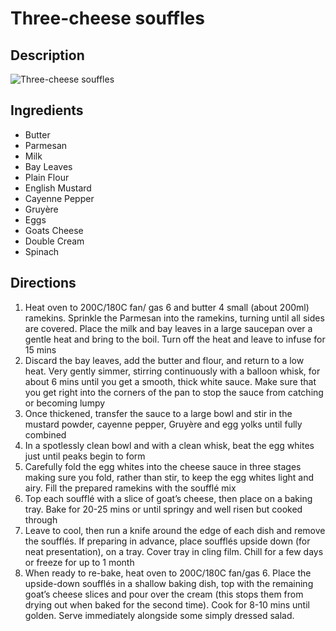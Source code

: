 # Three-cheese souffles

## Description
![Three-cheese souffles](https://www.themealdb.com/images/media/meals/sxwquu1511793428.jpg "Three-cheese souffles")

## Ingredients
- Butter
- Parmesan
- Milk
- Bay Leaves
- Plain Flour
- English Mustard
- Cayenne Pepper
- Gruyère
- Eggs
- Goats Cheese
- Double Cream
- Spinach

## Directions
1. Heat oven to 200C/180C fan/ gas 6 and butter 4 small (about 200ml) ramekins. Sprinkle the Parmesan into the ramekins, turning until all sides are covered. Place the milk and bay leaves in a large saucepan over a gentle heat and bring to the boil. Turn off the heat and leave to infuse for 15 mins
2. Discard the bay leaves, add the butter and flour, and return to a low heat. Very gently simmer, stirring continuously with a balloon whisk, for about 6 mins until you get a smooth, thick white sauce. Make sure that you get right into the corners of the pan to stop the sauce from catching or becoming lumpy
3. Once thickened, transfer the sauce to a large bowl and stir in the mustard powder, cayenne pepper, Gruyère and egg yolks until fully combined
4. In a spotlessly clean bowl and with a clean whisk, beat the egg whites just until peaks begin to form
5. Carefully fold the egg whites into the cheese sauce in three stages making sure you fold, rather than stir, to keep the egg whites light and airy. Fill the prepared ramekins with the soufflé mix
6. Top each soufflé with a slice of goat’s cheese, then place on a baking tray. Bake for 20-25 mins or until springy and well risen but cooked through
7. Leave to cool, then run a knife around the edge of each dish and remove the soufflés. If preparing in advance, place soufflés upside down (for neat presentation), on a tray. Cover tray in cling film. Chill for a few days or freeze for up to 1 month
8. When ready to re-bake, heat oven to 200C/180C fan/gas 6. Place the upside-down soufflés in a shallow baking dish, top with the remaining goat’s cheese slices and pour over the cream (this stops them from drying out when baked for the second time). Cook for 8-10 mins until golden. Serve immediately alongside some simply dressed salad.
